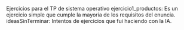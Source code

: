 Ejercicios para el TP de sistema operativo
ejercicio1_productos: Es un ejercicio simple que cumple la mayoria de los requisitos del enuncia.
ideasSinTerminar: Intentos de ejercicios que fui haciendo con la IA.
